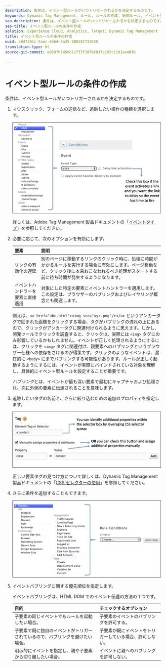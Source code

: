 ```yaml
---
description: 条件は、イベント型ルールがいつトリガーされるかを決定するものです。
keywords: Dynamic Tag Management, ルール, ルールの作成, 新規ルール, イベント型ルール, リンクの有効化の遅延, イベントハンドラーを要素に直接適用, バブリング, イベントバブリング
seo-description: 条件は、イベント型ルールがいつトリガーされるかを決定するものです。
seo-title: イベント型ルールの条件の作成
solution: Experience Cloud, Analytics, Target, Dynamic Tag Management
title: イベント型ルールの条件の作成
uuid: a847391c-5aec-4d64-8a35-388587731598
translation-type: ht
source-git-commit: e060fb745d611f37f28708b3fe103c1191aa483b

---
```



# イベント型ルールの条件の作成

条件は、イベント型ルールがいつトリガーされるかを決定するものです。

1. マウスクリック、フォームの送信など、追跡したい操作の種類を選択します。

   ![](assets/condition-event-based.png)

   詳しくは、Adobe Tag Management 製品ドキュメントの「[イベントタイプ](https://marketing.adobe.com/resources/help/ja_JP/dtm/event_types.html)」を参照してください。

1. 必要に応じて、次のオプションを有効にします。

   | 要素 | 説明 |
   |--- |--- |
   | リンクの有効化の遅延 | 別のページに移動するリンクのクリック時に、処理に時間がかかるルールを実行する場合に有効にします。ページ移動など、クリック後に本来おこなわれるべき処理がスタートする前に待ち時間が発生するようになります。 |
   | イベントハンドラーを要素に直接適用 | 対象にした特定の要素にイベントハンドラーを適用します。この設定は、ブラウザーのバブリングおよびレイヤリング概念とも関連します。 |

   例えば、`<a href="abc.html"><img src="xyz.png"/></a>` というアンカータグで囲まれた画像をクリックする場合、タグがバブリングの流れの上にあるので、クリックがアンカータグに関連付けられるように思えます。しかし、開発ツールでクリックを調査すると、クリックは、実際には `<img>` タグにのみ影響しているかもしれません。イベントが正しく処理されるようにするには、クリックを `<img>` タグに関連付け、親要素へのバブリングというブラウザー仕様への依存をさけるのが得策です。クリックのようなイベントは、潜在的に `<body>` にまでバブリングする可能性があります。ルールが正しく起動するようにするには、イベントが実際にバインドされている対象を理解し、具体的にイベント型ルールを設定することが重要です。

   *バブリング*&#x200B;とは、イベントが最も深い要素で最初にキャプチャおよび処理され、次に外側の要素に伝達されることを意味します。

1. 追跡したいタグの名前と、さらに絞り込むための追加のプロパティを指定します。

   ![](assets/condition-event-based2.png)

   正しい要素タグの見つけ方について詳しくは、Dynamic Tag Management 製品ドキュメントの「[CSS セレクターの使用](https://marketing.adobe.com/resources/help/ja_JP/dtm/css-selector.html)」を参照してください。

1. さらに条件を追加することもできます。

   ![](assets/condition-event-based3.png)

1. イベントバブリングに関する優先順位を指定します。

   イベントバブリングは、HTML DOM でのイベント伝達の方法の 1 つです。

   | 目的 | チェックするオプション |
   |--- |--- |
   | 子要素の同じイベントでもルールを起動したい場合。 | 子要素のイベントのバブリングを許可する。 |
   | 子要素で既に独自のイベントがトリガーされているので、バブリングを避けたい場合。 | 子要素が既にイベントをトリガーしている場合、許可しない。 |
   | 明示的にイベントを指定し、親や子要素から切り離したい場合。 | イベントに親へのバブリングを許可しない。 |
